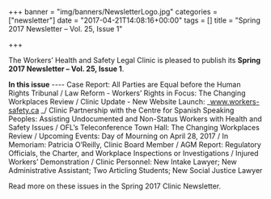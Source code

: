 +++
banner = "img/banners/NewsletterLogo.jpg"
categories = ["newsletter"]
date = "2017-04-21T14:08:16+00:00"
tags = []
title = "Spring 2017 Newsletter – Vol. 25, Issue 1"

+++


The Workers’ Health and Safety Legal Clinic is pleased to publish its **Spring 2017 Newsletter – Vol. 25, Issue 1**.

**In this issue** ---- Case Report: All Parties are Equal before the Human Rights Tribunal / Law Reform - Workers’ Rights in Focus: The Changing Workplaces Review / Clinic Update - New Website Launch: _www.workers-safety.ca _/ Clinic Partnership with the Centre for Spanish Speaking Peoples: Assisting Undocumented and Non-Status Workers with Health and Safety Issues / OFL’s Teleconference Town Hall: The Changing Workplaces Review / Upcoming Events: Day of Mourning on April 28, 2017 / In Memoriam: Patricia O’Reilly, Clinic Board Member / AGM Report: Regulatory Officials, the Charter, and Workplace Inspections or Investigations / Injured Workers’ Demonstration / Clinic Personnel: New Intake Lawyer; New Administrative Assistant; Two Articling Students; New Social Justice Lawyer

Read more on these issues in the Spring 2017 Clinic Newsletter.